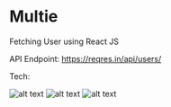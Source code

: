 # Multie
Fetching User using React JS

API Endpoint: https://reqres.in/api/users/


Tech:

![alt text](https://i.imgur.com/nYUwci7.jpg "JavaScript") 
![alt text](https://i.imgur.com/AvoEJhZ.png "Node.js") 
![alt text](https://i.imgur.com/tup7wm8.png "react.js") 
